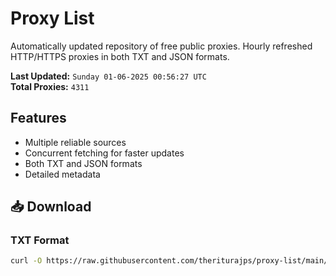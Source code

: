 # Proxy List

Automatically updated repository of free public proxies. Hourly refreshed HTTP/HTTPS proxies in both TXT and JSON formats.

**Last Updated:** `Sunday 01-06-2025 00:56:27 UTC`  
**Total Proxies:** `4311`

## Features
- Multiple reliable sources
- Concurrent fetching for faster updates
- Both TXT and JSON formats
- Detailed metadata

## 📥 Download

### TXT Format
```bash
curl -O https://raw.githubusercontent.com/theriturajps/proxy-list/main/proxies.txt
